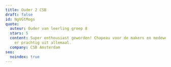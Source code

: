 ```yaml
---
title: Ouder 2 CSB
draft: false
id: NgVGtMogs
quote:
  auteur: Ouder van leerling groep 8
  stars: 5
  content: Super enthousiast geworden! Chapeau voor de makers en medewerkers! Ziet
    er prachtig uit allemaal.
  company: CSB Amsterdam
seo:
  noindex: true
---
```

